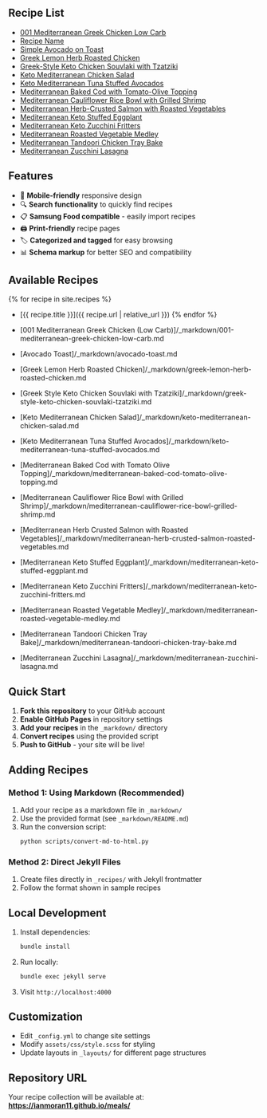 ## Recipe List
- [001 Mediterranean Greek Chicken Low Carb](/meals/recipes/001-mediterranean-greek-chicken-low-carb)
- [Recipe Name](/meals/recipes/README)
- [Simple Avocado on Toast](/meals/recipes/avocado-toast)
- [Greek Lemon Herb Roasted Chicken](/meals/recipes/greek-lemon-herb-roasted-chicken)
- [Greek-Style Keto Chicken Souvlaki with Tzatziki](/meals/recipes/greek-style-keto-chicken-souvlaki-tzatziki)
- [Keto Mediterranean Chicken Salad](/meals/recipes/keto-mediterranean-chicken-salad)
- [Keto Mediterranean Tuna Stuffed Avocados](/meals/recipes/keto-mediterranean-tuna-stuffed-avocados)
- [Mediterranean Baked Cod with Tomato-Olive Topping](/meals/recipes/mediterranean-baked-cod-tomato-olive-topping)
- [Mediterranean Cauliflower Rice Bowl with Grilled Shrimp](/meals/recipes/mediterranean-cauliflower-rice-bowl-grilled-shrimp)
- [Mediterranean Herb-Crusted Salmon with Roasted Vegetables](/meals/recipes/mediterranean-herb-crusted-salmon-roasted-vegetables)
- [Mediterranean Keto Stuffed Eggplant](/meals/recipes/mediterranean-keto-stuffed-eggplant)
- [Mediterranean Keto Zucchini Fritters](/meals/recipes/mediterranean-keto-zucchini-fritters)
- [Mediterranean Roasted Vegetable Medley](/meals/recipes/mediterranean-roasted-vegetable-medley)
- [Mediterranean Tandoori Chicken Tray Bake](/meals/recipes/mediterranean-tandoori-chicken-tray-bake)
- [Mediterranean Zucchini Lasagna](/meals/recipes/mediterranean-zucchini-lasagna)
## Features

- 📱 **Mobile-friendly** responsive design
- 🔍 **Search functionality** to quickly find recipes
- 📋 **Samsung Food compatible** - easily import recipes
- 🖨️ **Print-friendly** recipe pages
- 🏷️ **Categorized and tagged** for easy browsing
- 📊 **Schema markup** for better SEO and compatibility

## Available Recipes

{% for recipe in site.recipes %}
- [{{ recipe.title }}]({{ recipe.url | relative_url }})
{% endfor %}

- [001 Mediterranean Greek Chicken (Low Carb)]/_markdown/001-mediterranean-greek-chicken-low-carb.md
- [Avocado Toast]/_markdown/avocado-toast.md
- [Greek Lemon Herb Roasted Chicken]/_markdown/greek-lemon-herb-roasted-chicken.md
- [Greek Style Keto Chicken Souvlaki with Tzatziki]/_markdown/greek-style-keto-chicken-souvlaki-tzatziki.md
- [Keto Mediterranean Chicken Salad]/_markdown/keto-mediterranean-chicken-salad.md
- [Keto Mediterranean Tuna Stuffed Avocados]/_markdown/keto-mediterranean-tuna-stuffed-avocados.md
- [Mediterranean Baked Cod with Tomato Olive Topping]/_markdown/mediterranean-baked-cod-tomato-olive-topping.md
- [Mediterranean Cauliflower Rice Bowl with Grilled Shrimp]/_markdown/mediterranean-cauliflower-rice-bowl-grilled-shrimp.md
- [Mediterranean Herb Crusted Salmon with Roasted Vegetables]/_markdown/mediterranean-herb-crusted-salmon-roasted-vegetables.md
- [Mediterranean Keto Stuffed Eggplant]/_markdown/mediterranean-keto-stuffed-eggplant.md
- [Mediterranean Keto Zucchini Fritters]/_markdown/mediterranean-keto-zucchini-fritters.md
- [Mediterranean Roasted Vegetable Medley]/_markdown/mediterranean-roasted-vegetable-medley.md
- [Mediterranean Tandoori Chicken Tray Bake]/_markdown/mediterranean-tandoori-chicken-tray-bake.md
- [Mediterranean Zucchini Lasagna]/_markdown/mediterranean-zucchini-lasagna.md

## Quick Start

1. **Fork this repository** to your GitHub account
2. **Enable GitHub Pages** in repository settings
3. **Add your recipes** in the `_markdown/` directory
4. **Convert recipes** using the provided script
5. **Push to GitHub** - your site will be live!

## Adding Recipes

### Method 1: Using Markdown (Recommended)

1. Add your recipe as a markdown file in `_markdown/`
2. Use the provided format (see `_markdown/README.md`)
3. Run the conversion script:
   ```bash
   python scripts/convert-md-to-html.py
   ```

### Method 2: Direct Jekyll Files

1. Create files directly in `_recipes/` with Jekyll frontmatter
2. Follow the format shown in sample recipes

## Local Development

1. Install dependencies:
   ```bash
   bundle install
   ```

2. Run locally:
   ```bash
   bundle exec jekyll serve
   ```

3. Visit `http://localhost:4000`

## Customization

- Edit `_config.yml` to change site settings
- Modify `assets/css/style.scss` for styling
- Update layouts in `_layouts/` for different page structures

## Repository URL
Your recipe collection will be available at: **https://ianmoran11.github.io/meals/**
